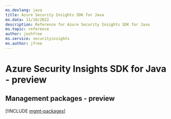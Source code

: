 ```yaml
---
ms.devlang: java
title: Azure Security Insights SDK for Java
ms.data: 11/10/2022
description: Reference for Azure Security Insights SDK for Java
ms.topic: reference
author: joshfree
ms.service: securityinsights
ms.author: jfree
---
```

# Azure Security Insights SDK for Java - preview

## Management packages - preview
[!INCLUDE [mgmt-packages](security-insights-mgmt-index.md)]